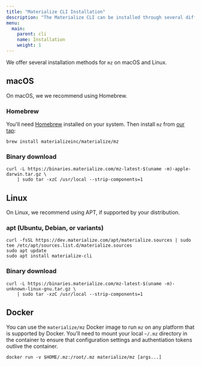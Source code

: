 ```yaml
---
title: "Materialize CLI Installation"
description: "The Materialize CLI can be installed through several different methods."
menu:
  main:
    parent: cli
    name: Installation
    weight: 1
---
```


We offer several installation methods for `mz` on macOS and Linux.

## macOS

On macOS, we we recommend using Homebrew.

### Homebrew

You'll need [Homebrew] installed on your system. Then install `mz` from
[our tap][homebrew-tap]:

```
brew install materializeinc/materialize/mz
```

### Binary download

```shell
curl -L https://binaries.materialize.com/mz-latest-$(uname -m)-apple-darwin.tar.gz \
    | sudo tar -xzC /usr/local --strip-components=1
```

## Linux

On Linux, we recommend using APT, if supported by your distribution.

### apt (Ubuntu, Debian, or variants)

```shell
curl -fsSL https://dev.materialize.com/apt/materialize.sources | sudo tee /etc/apt/sources.list.d/materialize.sources
sudo apt update
sudo apt install materialize-cli
```

### Binary download

```
curl -L https://binaries.materialize.com/mz-latest-$(uname -m)-unknown-linux-gnu.tar.gz \
    | sudo tar -xzC /usr/local --strip-components=1
```

## Docker

You can use the `materialize/mz` Docker image to run `mz` on any platform that
is supported by Docker. You'll need to mount your local `~/.mz` directory in the
container to ensure that configuration settings and authentiation tokens outlive
the container.

```
docker run -v $HOME/.mz:/root/.mz materialize/mz [args...]
```

[Homebrew]: https://brew.sh
[homebrew-tap]: https://github.com/MaterializeInc/homebrew-materialize

